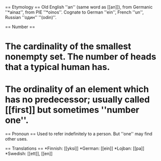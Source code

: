 == Etymology ==
Old English ''an'' (same word as [[an]]), from Germanic ''*ainaz'', from PIE ''*oinos''. Cognate to German ''ein'', French ''un'', Russian ''один'' ''(odin)''.

== Number ==
# The cardinality of the smallest nonempty set. The number of heads that a typical human has.
# The ordinality of an element which has no predecessor; usually called [[first]] but sometimes ''number one''.

== Pronoun ==
Used to refer indefinitely to a person. But ''one'' may find other uses.

== Translations ==
*Finnish: [[yksi]]
*German: [[ein]]
*Lojban: [[pa]]
*Swedish: [[ett]], [[en]]